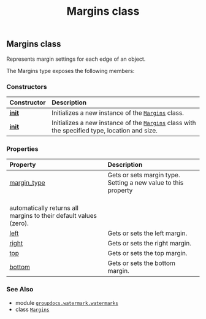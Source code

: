 ﻿---
title: Margins class
second_title: GroupDocs.Watermark for Python via .NET API References
description: 
type: docs
url: /python-net/groupdocs.watermark.watermarks/margins/
is_root: false
weight: 40
---

## Margins class

Represents margin settings for each edge of an object.



The Margins type exposes the following members:

### Constructors
| Constructor | Description |
| :- | :- |
| [__init__](/watermark/python-net/groupdocs.watermark.watermarks/margins/__init__/#) | Initializes a new instance of the [`Margins`](/watermark/python-net/groupdocs.watermark.watermarks/margins) class. |
| [__init__](/watermark/python-net/groupdocs.watermark.watermarks/margins/__init__/#groupdocs.watermark.watermarks.MarginType-float-float-float-float) | Initializes a new instance of the [`Margins`](/watermark/python-net/groupdocs.watermark.watermarks/margins) class with the specified type, location and size. |


### Properties
| Property | Description |
| :- | :- |
| [margin_type](/watermark/python-net/groupdocs.watermark.watermarks/margins/margin_type) | Gets or sets margin type. Setting a new value to this property<br/>automatically returns all margins to their default values (zero). |
| [left](/watermark/python-net/groupdocs.watermark.watermarks/margins/left) | Gets or sets the left margin. |
| [right](/watermark/python-net/groupdocs.watermark.watermarks/margins/right) | Gets or sets the right margin. |
| [top](/watermark/python-net/groupdocs.watermark.watermarks/margins/top) | Gets or sets the top margin. |
| [bottom](/watermark/python-net/groupdocs.watermark.watermarks/margins/bottom) | Gets or sets the bottom margin. |



### See Also
* module [`groupdocs.watermark.watermarks`](..)
* class [`Margins`](/watermark/python-net/groupdocs.watermark.watermarks/margins)

